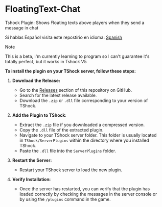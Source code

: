 # FloatingText-Chat
Tshock Plugin: Shows Floating texts above players when they send a message in chat

Si hablas Español visita este repostirio en idioma: [Spanish]([github.com/itsFrankV22/FloatingText-Chat/blob/main/README_SPANISH.md])


> [!NOTE]
> This is a beta, I'm currently learning to program so I can't guarantee it's totally perfect, but it works in Tshock V5


**To install the plugin on your TShock server, follow these steps:**

1. **Download the Release:**
   - Go to the [Releases](https://github.com/itsFrankV22/FloatingText-Chat/releases/) section of this repository on GitHub.
   - Search for the latest release available.
   - Download the `.zip` or `.dll` file corresponding to your version of TShock.

2. **Add the Plugin to TShock:**
   - Extract the `.zip` file if you downloaded a compressed version.
   - Copy the `.dll` file of the extracted plugin.
   - Navigate to your TShock server folder. This folder is usually located in `TShock/ServerPlugins` within the directory where you installed TShock.
   - Paste the `.dll` file into the `ServerPlugins` folder.

3. **Restart the Server:**
   - Restart your TShock server to load the new plugin.

4. **Verify Installation:**
   - Once the server has restarted, you can verify that the plugin has loaded correctly by checking the messages in the server console or by using the `/plugins` command in the game.
